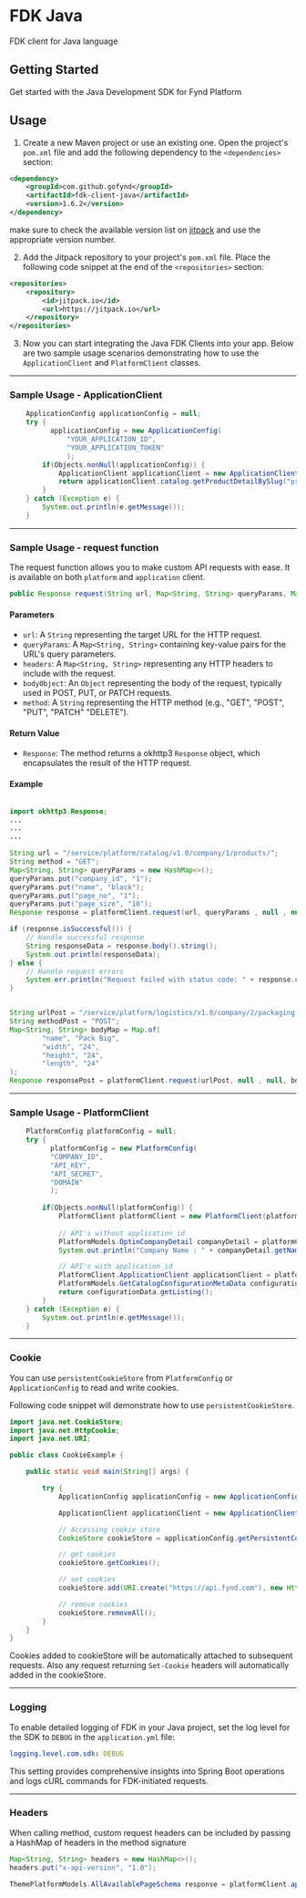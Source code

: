# FDK Java

FDK client for Java language

## Getting Started

Get started with the Java Development SDK for Fynd Platform

## Usage



1. Create a new Maven project or use an existing one. Open the project's `pom.xml` file and add the following dependency to the `<dependencies>` section:

```xml
<dependency>
    <groupId>com.github.gofynd</groupId>
    <artifactId>fdk-client-java</artifactId>
    <version>1.6.2</version>
</dependency>
```

make sure to check the available version list on [jitpack](https://jitpack.io/#gofynd/fdk-client-java) and use the appropriate version number.

2. Add the Jitpack repository to your project's `pom.xml` file. Place the following code snippet at the end of the `<repositories>` section:

```xml
<repositories>
    <repository>
        <id>jitpack.io</id>
        <url>https://jitpack.io</url>
    </repository>
</repositories>
```

3. Now you can start integrating the Java FDK Clients into your app. Below are two sample usage scenarios demonstrating how to use the `ApplicationClient` and `PlatformClient` classes.



---

### Sample Usage - ApplicationClient

```java
    ApplicationConfig applicationConfig = null;
    try {
          applicationConfig = new ApplicationConfig(
              "YOUR_APPLICATION_ID",
              "YOUR_APPLICATION_TOKEN"
              );
        if(Objects.nonNull(applicationConfig)) {
            ApplicationClient applicationClient = new ApplicationClient(applicationConfig);
            return applicationClient.catalog.getProductDetailBySlug("product-slug");
        }
    } catch (Exception e) {
        System.out.println(e.getMessage());
    }
```

---

### Sample Usage - request function

The request function allows you to make custom API requests with ease. It is available on both `platform` and `application` client.

```java
public Response request(String url, Map<String, String> queryParams, Map<String, String> headers, Object bodyObject, String method) throws IOException
```

#### Parameters

-   `url`: A `String` representing the target URL for the HTTP request.
-   `queryParams`: A `Map<String, String>` containing key-value pairs for the URL's query parameters.
-   `headers`: A `Map<String, String>` representing any HTTP headers to include with the request.
-   `bodyObject`: An `Object` representing the body of the request, typically used in POST, PUT, or PATCH requests.
-   `method`: A `String` representing the HTTP method (e.g., "GET", "POST", "PUT", "PATCH" "DELETE").

#### Return Value

-   `Response`: The method returns a okhttp3 `Response` object, which encapsulates the result of the HTTP request. 

#### Example

```java

import okhttp3.Response;
...
...
...

String url = "/service/platform/catalog/v1.0/company/1/products/";
String method = "GET";
Map<String, String> queryParams = new HashMap<>();
queryParams.put("company_id", "1");
queryParams.put("name", "black");
queryParams.put("page_no", "1");
queryParams.put("page_size", "10");
Response response = platformClient.request(url, queryParams , null , null, method);

if (response.isSuccessful()) {
    // Handle successful response
    String responseData = response.body().string();
    System.out.println(responseData);
} else {
    // Handle request errors
    System.err.println("Request failed with status code: " + response.code());
}


String urlPost = "/service/platform/logistics/v1.0/company/2/packaging-materials";
String methodPost = "POST";
Map<String, String> bodyMap = Map.of(
        "name", "Pack Big",
        "width", "24",
        "height", "24",
        "length", "24"
);
Response responsePost = platformClient.request(urlPost, null , null, bodyMap , methodPost);

```

---

### Sample Usage - PlatformClient

```java
    PlatformConfig platformConfig = null;
    try {
          platformConfig = new PlatformConfig(
          "COMPANY_ID",
          "API_KEY",
          "API_SECRET",
          "DOMAIN"
          );
        
        if(Objects.nonNull(platformConfig)) {
            PlatformClient platformClient = new PlatformClient(platformConfig); 
            
            // API's without application_id
            PlatformModels.OptinCompanyDetail companyDetail = platformClient.catalog.getCompanyDetail();
            System.out.println("Company Name : " + companyDetail.getName() );

            // API's with application_id
            PlatformClient.ApplicationClient applicationClient = platformClient.application("APPLICATION_ID");
            PlatformModels.GetCatalogConfigurationMetaData configurationData =  applicationClient.catalog.getCatalogConfiguration();
            return configurationData.getListing();
        }
    } catch (Exception e) {
        System.out.println(e.getMessage());
    }
```

---

### Cookie

You can use `persistentCookieStore` from `PlatformConfig` or `ApplicationConfig` to read and write cookies.

Following code snippet will demonstrate how to use `persistentCookieStore`.

```java
import java.net.CookieStore;
import java.net.HttpCookie;
import java.net.URI;

public class CookieExample {

    public static void main(String[] args) {

        try {
            ApplicationConfig applicationConfig = new ApplicationConfig("APPLICATION_ID", "APPLICATION_TOKEN");

            ApplicationClient applicationClient = new ApplicationClient(applicationConfig);

            // Accessing cookie store
            CookieStore cookieStore = applicationConfig.getPersistentCookieStore();

            // get cookies
            cookieStore.getCookies();

            // set cookies
            cookieStore.add(URI.create("https://api.fynd.com"), new HttpCookie("f.session", "<COOKIE>"));

            // remove cookies
            cookieStore.removeAll();
        }
    }
}
```

Cookies added to cookieStore will be automatically attached to subsequent requests. Also any request returning `Set-Cookie` headers will automatically added in the cookieStore.

---

### Logging

To enable detailed logging of FDK in your Java project, set the log level for the SDK to `DEBUG` in the `application.yml` file:

```yaml
logging.level.com.sdk: DEBUG
```

This setting provides comprehensive insights into Spring Boot operations and logs cURL commands for FDK-initiated requests.

---

### Headers

When calling method, custom request headers can be included by passing a HashMap of headers in the method signature

```java
Map<String, String> headers = new HashMap<>();
headers.put("x-api-version", "1.0");

ThemePlatformModels.AllAvailablePageSchema response = platformClient.application(applicationId).theme.getAllPages("<THEME_ID>", headers);
```



